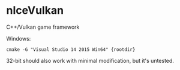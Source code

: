 # nIceVulkan
C++/Vulkan game framework

Windows:

    cmake -G "Visual Studio 14 2015 Win64" {rootdir}

32-bit should also work with minimal modification, but it's untested.
